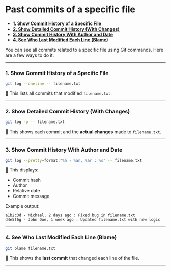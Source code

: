 
# Past commits of a specific file

- [**1. Show Commit History of a Specific File**](#1-show-commit-history-of-a-specific-file)
- [**2. Show Detailed Commit History (With Changes)**](#2-show-detailed-commit-history-with-changes)
- [**3. Show Commit History With Author and Date**](#3-show-commit-history-with-author-and-date)
- [**4. See Who Last Modified Each Line (Blame)**](#4-see-who-last-modified-each-line-blame)


You can see all commits related to a specific file using Git commands. Here are a few ways to do it:

---

### **1. Show Commit History of a Specific File**
```sh
git log --oneline -- filename.txt
```
🔹 This lists all commits that modified `filename.txt`.

---

### **2. Show Detailed Commit History (With Changes)**
```sh
git log -p -- filename.txt
```
🔹 This shows each commit and the **actual changes** made to `filename.txt`.

---

### **3. Show Commit History With Author and Date**
```sh
git log --pretty=format:"%h - %an, %ar : %s" -- filename.txt
```
🔹 This displays:
- Commit hash
- Author
- Relative date
- Commit message

Example output:
```
a1b2c3d - Michael, 2 days ago : Fixed bug in filename.txt
d4e5f6g - John Doe, 1 week ago : Updated filename.txt with new logic
```

---

### **4. See Who Last Modified Each Line (Blame)**
```sh
git blame filename.txt
```
🔹 This shows the **last commit** that changed each line of the file.

---

